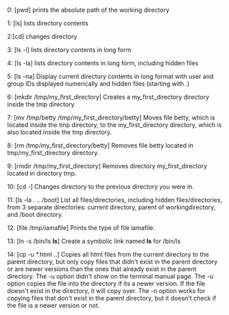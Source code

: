0: [pwd] prints the absolute path of the working directory

1: [ls] lists directory contents

2:[cd] changes directory

3: [ls -l] lists directory contents in long form

4: [ls -la] lists directory contents in long form, including hidden files

5: [ls -na] Display current directory contents in long format with user and group IDs displayed numerically and hidden files (starting with .)

6: [mkdir /tmp/my_first_directory] Creates a my_first_directory directory inside the tmp directory

7: [mv /tmp/betty /tmp/my_first_directory/betty] Moves file betty, which is located inside the tmp directory, to the my_first_directory directory, which is also located inside the tmp directory.

8: [rm /tmp/my_first_directory/betty] Removes file betty located in tmp/my_first_directory directory.

9: [rmdir /tmp/my_first_directory] Removes directory my_first_directory located in directory tmp.

10: [cd -] Changes directory to the previous directory you were in.

11: [ls -la . .. /boot] List all files/directories, including hidden files/directories, from 3 separate directories: current directory, parent of workingdirectory, and /boot directory. 

12: [file /tmp/iamafile] Prints the type of file iamafile.

13: [ln -s /bin/ls __ls__] Create a symbolic link named __ls__ for /bin/ls

14: [cp -u *.html ..] Copies all html files from the current directory to the parent directory, but only copy files that didn't exist in the parent directory or are newer versions than the ones that already exist in the parent directory. The -u option didn't show on the terminal manual page. The -u option copies the file into the directory if its a newer version. If the file doesn't exist in the directory, it will copy over. The -n option works for copying files that don't exist in the parent directory, but it doesn't check if the file is a newer version or not.
